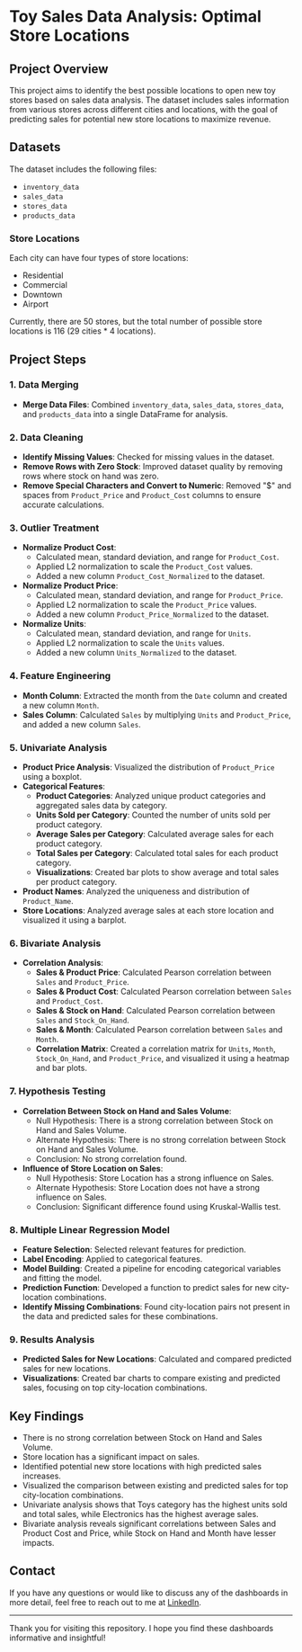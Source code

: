 # Toy Sales Data Analysis: Optimal Store Locations

## Project Overview

This project aims to identify the best possible locations to open new toy stores based on sales data analysis. The dataset includes sales information from various stores across different cities and locations, with the goal of predicting sales for potential new store locations to maximize revenue.

## Datasets

The dataset includes the following files:
- `inventory_data`
- `sales_data`
- `stores_data`
- `products_data`

### Store Locations

Each city can have four types of store locations:
- Residential
- Commercial
- Downtown
- Airport

Currently, there are 50 stores, but the total number of possible store locations is 116 (29 cities * 4 locations).

## Project Steps

### 1. Data Merging
- **Merge Data Files**: Combined `inventory_data`, `sales_data`, `stores_data`, and `products_data` into a single DataFrame for analysis.

### 2. Data Cleaning
- **Identify Missing Values**: Checked for missing values in the dataset.
- **Remove Rows with Zero Stock**: Improved dataset quality by removing rows where stock on hand was zero.
- **Remove Special Characters and Convert to Numeric**: Removed "$" and spaces from `Product_Price` and `Product_Cost` columns to ensure accurate calculations.

### 3. Outlier Treatment
- **Normalize Product Cost**:
  - Calculated mean, standard deviation, and range for `Product_Cost`.
  - Applied L2 normalization to scale the `Product_Cost` values.
  - Added a new column `Product_Cost_Normalized` to the dataset.
- **Normalize Product Price**:
  - Calculated mean, standard deviation, and range for `Product_Price`.
  - Applied L2 normalization to scale the `Product_Price` values.
  - Added a new column `Product_Price_Normalized` to the dataset.
- **Normalize Units**:
  - Calculated mean, standard deviation, and range for `Units`.
  - Applied L2 normalization to scale the `Units` values.
  - Added a new column `Units_Normalized` to the dataset.

### 4. Feature Engineering
- **Month Column**: Extracted the month from the `Date` column and created a new column `Month`.
- **Sales Column**: Calculated `Sales` by multiplying `Units` and `Product_Price`, and added a new column `Sales`.

### 5. Univariate Analysis
- **Product Price Analysis**: Visualized the distribution of `Product_Price` using a boxplot.
- **Categorical Features**:
  - **Product Categories**: Analyzed unique product categories and aggregated sales data by category.
  - **Units Sold per Category**: Counted the number of units sold per product category.
  - **Average Sales per Category**: Calculated average sales for each product category.
  - **Total Sales per Category**: Calculated total sales for each product category.
  - **Visualizations**: Created bar plots to show average and total sales per product category.
- **Product Names**: Analyzed the uniqueness and distribution of `Product_Name`.
- **Store Locations**: Analyzed average sales at each store location and visualized it using a barplot.

### 6. Bivariate Analysis
- **Correlation Analysis**:
  - **Sales & Product Price**: Calculated Pearson correlation between `Sales` and `Product_Price`.
  - **Sales & Product Cost**: Calculated Pearson correlation between `Sales` and `Product_Cost`.
  - **Sales & Stock on Hand**: Calculated Pearson correlation between `Sales` and `Stock_On_Hand`.
  - **Sales & Month**: Calculated Pearson correlation between `Sales` and `Month`.
  - **Correlation Matrix**: Created a correlation matrix for `Units`, `Month`, `Stock_On_Hand`, and `Product_Price`, and visualized it using a heatmap and bar plots.
  
### 7. Hypothesis Testing
- **Correlation Between Stock on Hand and Sales Volume**:
  - Null Hypothesis: There is a strong correlation between Stock on Hand and Sales Volume.
  - Alternate Hypothesis: There is no strong correlation between Stock on Hand and Sales Volume.
  - Conclusion: No strong correlation found.
- **Influence of Store Location on Sales**:
  - Null Hypothesis: Store Location has a strong influence on Sales.
  - Alternate Hypothesis: Store Location does not have a strong influence on Sales.
  - Conclusion: Significant difference found using Kruskal-Wallis test.

### 8. Multiple Linear Regression Model
- **Feature Selection**: Selected relevant features for prediction.
- **Label Encoding**: Applied to categorical features.
- **Model Building**: Created a pipeline for encoding categorical variables and fitting the model.
- **Prediction Function**: Developed a function to predict sales for new city-location combinations.
- **Identify Missing Combinations**: Found city-location pairs not present in the data and predicted sales for these combinations.

### 9. Results Analysis
- **Predicted Sales for New Locations**: Calculated and compared predicted sales for new locations.
- **Visualizations**: Created bar charts to compare existing and predicted sales, focusing on top city-location combinations.

## Key Findings

- There is no strong correlation between Stock on Hand and Sales Volume.
- Store location has a significant impact on sales.
- Identified potential new store locations with high predicted sales increases.
- Visualized the comparison between existing and predicted sales for top city-location combinations.
- Univariate analysis shows that Toys category has the highest units sold and total sales, while Electronics has the highest average sales.
- Bivariate analysis reveals significant correlations between Sales and Product Cost and Price, while Stock on Hand and Month have lesser impacts.

## Contact

If you have any questions or would like to discuss any of the dashboards in more detail, feel free to reach out to me at [LinkedIn](https://www.linkedin.com/in/gagansays/).

---

Thank you for visiting this repository. I hope you find these dashboards informative and insightful!
